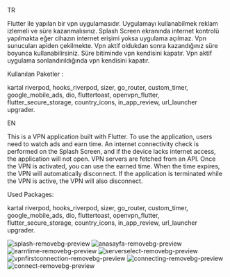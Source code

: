 TR

Flutter ile yapılan bir vpn uygulamasıdır. Uygulamayı kullanabilmek reklam izlemeli ve süre kazanmalısınız. Splash Screen ekranında internet kontrolü yapılmakta eğer cihazın internet erişimi yoksa uygulama açılmaz. Vpn sunucuları apiden çekilmekte. Vpn aktif oldukdan sonra kazandığınız süre boyunca kullanabilirsiniz. Süre bitiminde vpn kendisini kapatır. Vpn aktif uygulama sonlandırıldığında vpn kendisini kapatır.

Kullanılan Paketler :

kartal riverpod,
hooks_riverpod, 
sizer, 
go_router, 
custom_timer, 
google_mobile_ads, 
dio, 
fluttertoast, 
openvpn_flutter, 
flutter_secure_storage, 
country_icons, 
in_app_review, 
url_launcher upgrader.


EN

This is a VPN application built with Flutter. To use the application, users need to watch ads and earn time. An internet connectivity check is performed on the Splash Screen, and if the device lacks internet access, the application will not open. VPN servers are fetched from an API. Once the VPN is activated, you can use the earned time. When the time expires, the VPN will automatically disconnect. If the application is terminated while the VPN is active, the VPN will also disconnect.

Used Packages:

kartal riverpod,
hooks_riverpod, 
sizer, 
go_router, 
custom_timer, 
google_mobile_ads, 
dio, 
fluttertoast, 
openvpn_flutter, 
flutter_secure_storage, 
country_icons, 
in_app_review, 
url_launcher upgrader.


![splash-removebg-preview](https://github.com/starzonF/flutter_free_vpn/assets/74710096/9cc7ab64-a813-4f00-abbb-62c3385ffc2f)
![anasayfa-removebg-preview](https://github.com/starzonF/flutter_free_vpn/assets/74710096/c54a9c20-bfd5-4b97-b26a-55d9e04ed449)
![earntime-removebg-preview](https://github.com/starzonF/flutter_free_vpn/assets/74710096/1b5b2937-834a-401b-ac51-8759b0fe9fff)
![serverselect-removebg-preview](https://github.com/starzonF/flutter_free_vpn/assets/74710096/5ff60ed5-cdcc-4c04-82de-e8382a798305)
![vpnfirstconnection-removebg-preview](https://github.com/starzonF/flutter_free_vpn/assets/74710096/543a5231-c86d-4f58-bbf9-94ac337cdf58)
![connecting-removebg-preview](https://github.com/starzonF/flutter_free_vpn/assets/74710096/73f394ce-3ace-4f47-8767-24e45cb085b3)
![connect-removebg-preview](https://github.com/starzonF/flutter_free_vpn/assets/74710096/bd0f4fe1-8b07-4252-bcf6-fc6526445cb7)


